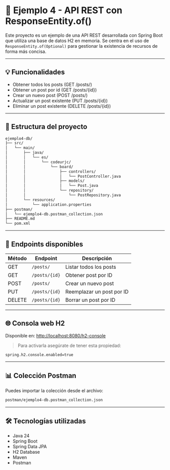 # 🧾 Ejemplo 4 - API REST con ResponseEntity.of()

Este proyecto es un ejemplo de una API REST desarrollada con Spring Boot que utiliza una base de datos H2 en memoria. Se centra en el uso de `ResponseEntity.of(Optional)` para gestionar la existencia de recursos de forma más concisa.

---

## 💡 Funcionalidades

- Obtener todos los posts (GET /posts/)
- Obtener un post por id (GET /posts/{id})
- Crear un nuevo post (POST /posts/)
- Actualizar un post existente (PUT /posts/{id})
- Eliminar un post existente (DELETE /posts/{id})

---

## 📁 Estructura del proyecto

```bash
ejemplo4-db/
├── src/
│   └── main/
│       ├── java/
│       │   └── es/
│       │       └── codeurjc/
│       │           └── board/
│       │               ├── controllers/
│       │               │   └── PostController.java
│       │               ├── models/
│       │               │   └── Post.java
│       │               └── repository/
│       │                   └── PostRepository.java
│       └── resources/
│           └── application.properties
├── postman/
│   └── ejemplo4-db.postman_collection.json
├── README.md
└── pom.xml
```

---

## 🔢 Endpoints disponibles

| Método | Endpoint         | Descripción                          |
|--------|------------------|--------------------------------------|
| GET    | `/posts/`        | Listar todos los posts               |
| GET    | `/posts/{id}`    | Obtener post por ID                  |
| POST   | `/posts/`        | Crear un nuevo post                  |
| PUT    | `/posts/{id}`    | Reemplazar un post por ID            |
| DELETE | `/posts/{id}`    | Borrar un post por ID                |

---

## 🌐 Consola web H2

Disponible en: [http://localhost:8080/h2-console](http://localhost:8080/h2-console)

> Para activarla asegúrate de tener esta propiedad:

```properties
spring.h2.console.enabled=true
```

---

## 📊 Colección Postman

Puedes importar la colección desde el archivo:

```bash
postman/ejemplo4-db.postman_collection.json
```

---

## 🛠️ Tecnologías utilizadas

- Java 24
- Spring Boot
- Spring Data JPA
- H2 Database
- Maven
- Postman
